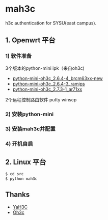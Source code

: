 # mah3c

h3c  authentication for SYSU(east campus).

## 1. Openwrt 平台
### 1) 软件准备
3个版本的python-mini ipk（来自oh3c)
* [python-mini-oh3c_2.6.4-4_brcm63xx-new](https://github.com/mashuiping/mah3c/blob/master/python-mini-oh3c_2.6.4-4_brcm63xx-new.ipk)
* [python-mini-oh3c_2.6.4-3_ramips](https://github.com/mashuiping/mah3c/blob/master/python-mini-oh3c_2.6.4-3_ramips.ipk)
* [python-mini-oh3c_2.7.3-1_ar71xx](https://github.com/mashuiping/mah3c/blob/master/python-mini-oh3c_2.7.3-1_ar71xx.ipk)

2个远程控制路由软件
putty
winscp
      
### 2) 安装python-mini

### 3) 安装mah3c并配置
### 4) 开机自启
## 2. Linux 平台
```bash
$ cd src
$ python mah3c
```

## Thanks

* [YaH3C](https://github.com/humiaozuzu/YaH3C)
* [Oh3c](https://github.com/nanpuyue/OH3C)
